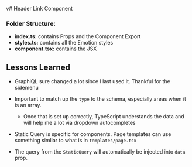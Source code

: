 v# Header Link Component

### Folder Structure:

- **index.ts:** contains Props and the Component Export
- **styles.ts:** contains all the Emotion styles
- **component.tsx:** contains the JSX

## Lessons Learned

- GraphiQL sure changed a lot since I last used it. Thankful for the sidemenu
- Important to match up the `type` to the schema, especially areas when it is an array.

  - Once that is set up correctly, TypeScript understands the data and will help me a lot via dropdown autocompletes

- Static Query is specific for components. Page templates can use something simliar to what is in `templates/page.tsx`
- The query from the `StaticQuery` will automatically be injected into `data` prop.
